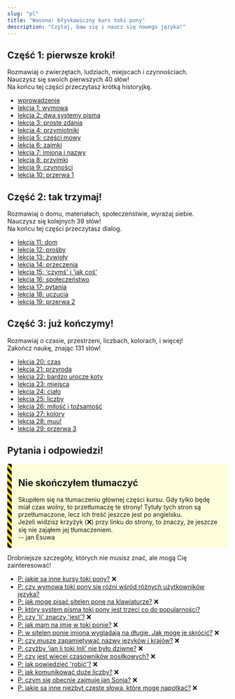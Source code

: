 ```yaml
---
slug: "pl"
title: "Wasona: błyskawiczny kurs toki pony"
description: "Czytaj, baw się i naucz się nowego języka!"
---
```

## Część 1: pierwsze kroki!

Rozmawiaj o zwierzętach, ludziach, miejscach i czynnościach.  
Nauczysz się swoich pierwszych 40 słów!  
Na końcu tej części przeczytasz krótką historyjkę.

* [wprowadzenie](/pl/00)
* [lekcja 1: wymowa](/pl/01)
* [lekcja 2: dwa systemy pisma](/pl/02)
* [lekcja 3: proste zdania](/pl/03)
* [lekcja 4: przymiotniki](/pl/04)
* [lekcja 5: części mowy](/pl/05)
* [lekcja 6: zaimki](/pl/06)
* [lekcja 7: imiona i nazwy](/pl/07)
* [lekcja 8: przyimki](/pl/08)
* [lekcja 9: czynności](/pl/09)
* [lekcja 10: przerwa 1](/pl/10)

## Część 2: tak trzymaj!

Rozmawiaj o domu, materiałach, społeczeństwie, wyrażaj siebie.  
Nauczysz się kolejnych 39 słów!  
Na końcu tej części przeczytasz dialog.

* [lekcja 11: dom](/pl/11)
* [lekcja 12: prośby](/pl/12)
* [lekcja 13: żywioły](/pl/13)
* [lekcja 14: przeczenia](/pl/14)
* [lekcja 15: 'czymś' i 'jak coś'](/pl/15)
* [lekcja 16: społeczeństwo](/pl/16)
* [lekcja 17: pytania](/pl/17)
* [lekcja 18: uczucia](/pl/18)
* [lekcja 19: przerwa 2](/pl/19)

## Część 3: już kończymy!

Rozmawiaj o czasie, przestrzeni, liczbach, kolorach, i więcej!  
Zakończ naukę, znając 131 słów!

* [lekcja 20: czas](/pl/20)
* [lekcja 21: przyroda](/pl/21)
* [lekcja 22: bardzo urocze koty](/pl/22)
* [lekcja 23: miejsca](/pl/23)
* [lekcja 24: ciało](/pl/24)
* [lekcja 25: liczby](/pl/25)
* [lekcja 26: miłość i tożsamość](/pl/26)
* [lekcja 27: kolory](/pl/27)
* [lekcja 28: muu!](/pl/28)
* [lekcja 29: przerwa 3](/pl/29)

## Pytania i odpowiedzi!

<div style="
    margin: 10px 0;
    padding: 2px 15px;
    background: #ffff0022;
    border-left-width: 10px;
    border-left-style: solid;
    border-image: repeating-linear-gradient(
        45deg,
        black,
        black              5px,
        gold 5px,
        gold 10px
    ) 10;
">

## Nie skończyłem tłumaczyć

Skupiłem się na tłumaczeniu głównej części kursu. Gdy tylko będę miał czas wolny, to przetłumaczę te strony! Tytuły tych stron są przetłumaczone, lecz ich treść jeszcze jest po angielsku.  
Jeżeli widzisz krzyżyk (❌) przy linku do strony, to znaczy, że jeszcze się nie zająłem jej tłumaczeniem.  
-- jan Esuwa

</div>

Drobniejsze szczegóły, których nie musisz znać, ale mogą Cię zainteresować!

* [P: jakie są inne kursy toki pony?](/pl/other-courses) ❌
* [P: czy wymowa toki pony się różni wśród różnych użytkowników języka?](/pl/sound-variation)
* [P: jak mogę pisać sitelen ponę na klawiaturze?](/pl/fonts) ❌
* [P: który system pisma toki pony jest trzeci co do popularności?](/pl/sitelen-sitelen)
* [P: czy 'li' znaczy 'jest'?](/pl/li-and-is) ❌
* [P: jak mam na imię w toki ponie?](/pl/make-a-name) ❌
* [P: w sitelen ponie imiona wyglądają na długie. Jak mogę je skrócić?](/pl/simpler-cartouches) ❌
* [P: czy muszę zapamiętywać nazwy języków i krajów?](/pl/languages-countries) ❌
* [P: czyżby 'jan li toki Inli' nie było dziwne?](/pl/named-verbs) ❌
* [P: czy jest więcej czasowników posiłkowych?](/pl/more-preverbs) ❌
* [P: jak powiedzieć 'robić'?](/pl/doing) ❌
* [P: jak komunikować duże liczby?](/pl/large-numbers) ❌
* [P: czym się obecnie zajmuje jan Sonja?](/pl/jan-sonja) ❌
* [P: jakie są inne niezbyt częste słowa, które mogę napotkać?](/pl/uncommon-words) ❌
